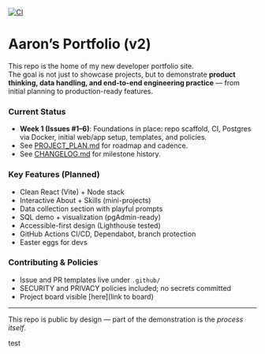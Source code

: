 [![CI](https://github.com/AJDStudios/portfolio/actions/workflows/ci.yml/badge.svg)](https://github.com/AJDStudios/portfolio/actions/workflows/ci.yml)

# Aaron’s Portfolio (v2)

This repo is the home of my new developer portfolio site.  
The goal is not just to showcase projects, but to demonstrate **product thinking, data handling, and end-to-end engineering practice** — from initial planning to production-ready features.

### Current Status

- **Week 1 (Issues #1–6)**: Foundations in place: repo scaffold, CI, Postgres via Docker, initial web/app setup, templates, and policies.
- See [PROJECT_PLAN.md](./PROJECT_PLAN.md) for roadmap and cadence.
- See [CHANGELOG.md](./CHANGELOG.md) for milestone history.

### Key Features (Planned)

- Clean React (Vite) + Node stack
- Interactive About + Skills (mini-projects)
- Data collection section with playful prompts
- SQL demo + visualization (pgAdmin-ready)
- Accessible-first design (Lighthouse tested)
- GitHub Actions CI/CD, Dependabot, branch protection
- Easter eggs for devs

### Contributing & Policies

- Issue and PR templates live under `.github/`
- SECURITY and PRIVACY policies included; no secrets committed
- Project board visible [here](link to board)

---

This repo is public by design — part of the demonstration is the _process itself_.

test
